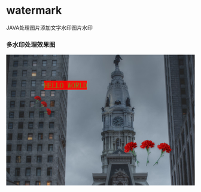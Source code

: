 # watermark
JAVA处理图片添加文字水印图片水印

### 多水印处理效果图

![image](https://github.com/blanksheetpaper/watermark/blob/master/src/images/batchWatermark.png)